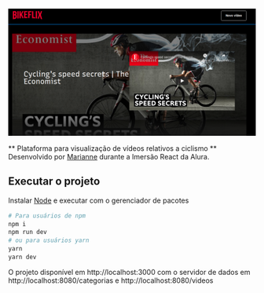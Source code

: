 ![bikeflix](bikeflix.png)

** Plataforma para visualização de vídeos relativos a ciclismo **
Desenvolvido por [Marianne](https://www.marianneag.dev) durante a Imersão React da Alura.

## Executar o projeto

Instalar [Node](https://nodejs.org/en/) e executar com o gerenciador de pacotes

```bash
# Para usuários de npm
npm i
npm run dev
# ou para usuários yarn
yarn
yarn dev
```

O projeto disponível em http://localhost:3000 com o servidor de dados em http://localhost:8080/categorias e http://localhost:8080/videos